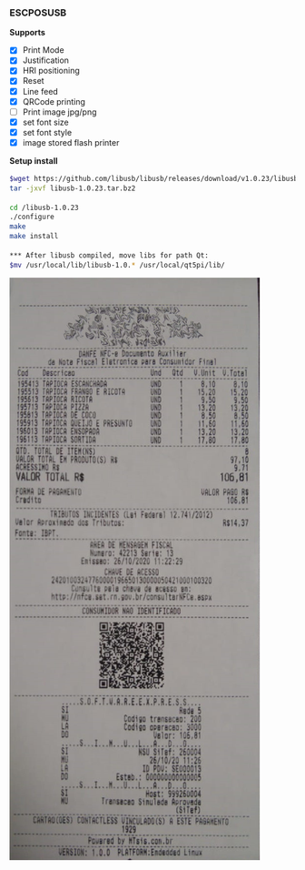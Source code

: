 ### ESCPOSUSB

**Supports**
- [x]  Print Mode
- [x] Justification
- [x] HRI positioning
- [x] Reset
- [x] Line feed
- [x] QRCode printing
- [ ] Print image jpg/png
- [x] set font size
- [x] set font style
- [x] image stored flash printer

**Setup install**

```bash
$wget https://github.com/libusb/libusb/releases/download/v1.0.23/libusb-1.0.23.tar.bz2
tar -jxvf libusb-1.0.23.tar.bz2

cd /libusb-1.0.23
./configure
make
make install

*** After libusb compiled, move libs for path Qt:
$mv /usr/local/lib/libusb-1.0.* /usr/local/qt5pi/lib/
```

![alt text](https://github.com/m4rc0nd35/EscPosUSB/blob/main/cupom.png)
